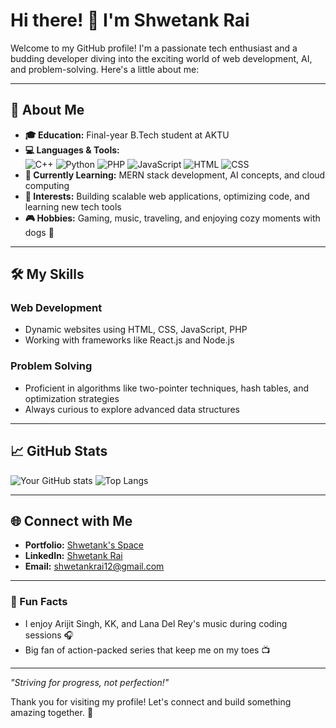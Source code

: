 

# Hi there! 👋 I'm Shwetank Rai

Welcome to my GitHub profile! I'm a passionate tech enthusiast and a budding developer diving into the exciting world of web development, AI, and problem-solving. Here's a little about me:

---

## 🚀 About Me

- **🎓 Education:** Final-year B.Tech student at AKTU
- **💻 Languages & Tools:**  
  ![C++](https://img.shields.io/badge/C++-blue?style=for-the-badge&logo=cplusplus&logoColor=white)
  ![Python](https://img.shields.io/badge/Python-yellow?style=for-the-badge&logo=python&logoColor=white)
  ![PHP](https://img.shields.io/badge/PHP-purple?style=for-the-badge&logo=php&logoColor=white)
  ![JavaScript](https://img.shields.io/badge/JavaScript-yellow?style=for-the-badge&logo=javascript&logoColor=black)
  ![HTML](https://img.shields.io/badge/HTML-orange?style=for-the-badge&logo=html5&logoColor=white)
  ![CSS](https://img.shields.io/badge/CSS-blue?style=for-the-badge&logo=css3&logoColor=white)
- **🌱 Currently Learning:** MERN stack development, AI concepts, and cloud computing
- **🎯 Interests:** Building scalable web applications, optimizing code, and learning new tech tools
- **🎮 Hobbies:** Gaming, music, traveling, and enjoying cozy moments with dogs 🐾

---

## 🛠️ My Skills

### **Web Development**
- Dynamic websites using HTML, CSS, JavaScript, PHP
- Working with frameworks like React.js and Node.js

### **Problem Solving**
- Proficient in algorithms like two-pointer techniques, hash tables, and optimization strategies
- Always curious to explore advanced data structures

---

## 📈 GitHub Stats

![Your GitHub stats](https://github-readme-stats.vercel.app/api?username=goofyshwetank&show_icons=true&theme=radical)
![Top Langs](https://github-readme-stats.vercel.app/api/top-langs/?username=goofyshwetank&layout=compact&theme=radical)

---

## 🌐 Connect with Me

- **Portfolio:** [Shwetank's Space](https://goofyshwetank.vercel.app)
- **LinkedIn:** [Shwetank Rai](https://linkedin.com/in/shwetank-rai-20a0881b9/)
- **Email:** shwetankrai12@gmail.com

---

### 📝 Fun Facts

- I enjoy Arijit Singh, KK, and Lana Del Rey's music during coding sessions 🎧
- Big fan of action-packed series that keep me on my toes 📺

---

_"Striving for progress, not perfection!"_

Thank you for visiting my profile! Let's connect and build something amazing together. 🌟
